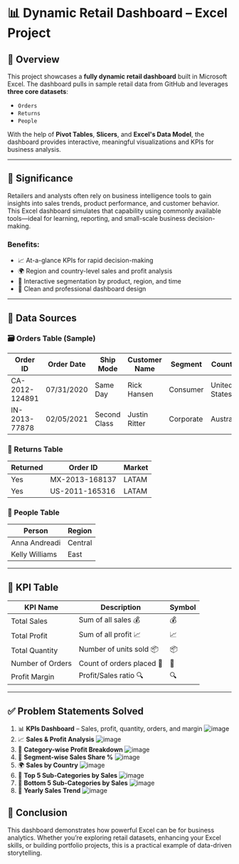 # 📊 Dynamic Retail Dashboard – Excel Project

## 🧾 Overview

This project showcases a **fully dynamic retail dashboard** built in Microsoft Excel. The dashboard pulls in sample retail data from GitHub and leverages **three core datasets**:

- `Orders`
- `Returns`
- `People`

With the help of **Pivot Tables**, **Slicers**, and **Excel's Data Model**, the dashboard provides interactive, meaningful visualizations and KPIs for business analysis.

---

## 🌟 Significance

Retailers and analysts often rely on business intelligence tools to gain insights into sales trends, product performance, and customer behavior. This Excel dashboard simulates that capability using commonly available tools—ideal for learning, reporting, and small-scale business decision-making.

### Benefits:
- 📈 At-a-glance KPIs for rapid decision-making
- 🌍 Region and country-level sales and profit analysis
- 🧩 Interactive segmentation by product, region, and time
- 💼 Clean and professional dashboard design

---

## 🧩 Data Sources

### 🗃️ Orders Table (Sample)

| Order ID         | Order Date | Ship Mode   | Customer Name | Segment    | Country        | Category   | Sub-Category | Sales   | Quantity | Profit |
|------------------|------------|-------------|----------------|------------|----------------|------------|---------------|--------|----------|--------|
| CA-2012-124891   | 07/31/2020 | Same Day    | Rick Hansen    | Consumer   | United States  | Technology | Accessories   | 2309.65 | 7        | 762.18 |
| IN-2013-77878    | 02/05/2021 | Second Class| Justin Ritter  | Corporate  | Australia       | Furniture  | Chairs        | 3709.40 | 9        | -288.77 |

### 🧾 Returns Table

| Returned | Order ID         | Market  |
|----------|------------------|---------|
| Yes      | MX-2013-168137   | LATAM   |
| Yes      | US-2011-165316   | LATAM   |

### 👥 People Table

| Person             | Region  |
|--------------------|---------|
| Anna Andreadi      | Central |
| Kelly Williams     | East    |

---

## 📌 KPI Table

| KPI Name         | Description                 | Symbol |
|------------------|-----------------------------|--------|
| Total Sales      | Sum of all sales 💰         | 💰     |
| Total Profit     | Sum of all profit 📈        | 📈     |
| Total Quantity   | Number of units sold 📦     | 📦     |
| Number of Orders | Count of orders placed 🛒   | 🛒     |
| Profit Margin    | Profit/Sales ratio 🔍       | 🔍     |

---

## ✅ Problem Statements Solved

1. 📊 **KPIs Dashboard** – Sales, profit, quantity, orders, and margin
![image](https://github.com/user-attachments/assets/7756ff78-542a-4b08-8dd2-f4710c347d89)
3. 📈 **Sales & Profit Analysis**
![image](https://github.com/user-attachments/assets/2c3352bd-8a21-46b4-b0d6-33aa32ba7ed6)
5. 📁 **Category-wise Profit Breakdown**
![image](https://github.com/user-attachments/assets/93eb3592-49f7-4d2d-86cd-38a77e724b17)
6. 👥 **Segment-wise Sales Share %**
![image](https://github.com/user-attachments/assets/4e7e74ed-ee3b-4716-b93e-7729fb607ad5)
7. 🌍 **Sales by Country**
![image](https://github.com/user-attachments/assets/242610d3-7c1d-46aa-82c3-89bcccdc1b27)
8. 🥇 **Top 5 Sub-Categories by Sales**
![image](https://github.com/user-attachments/assets/a616acea-0512-42c2-8f78-c3d418f90b12)
9. 🥉 **Bottom 5 Sub-Categories by Sales**
![image](https://github.com/user-attachments/assets/d45309fe-2f7e-426f-b788-a16b547e8375)
10. 📆 **Yearly Sales Trend**
![image](https://github.com/user-attachments/assets/8a947bc6-f5dc-422f-9e91-d64427524602)

## 🧠 Conclusion

This dashboard demonstrates how powerful Excel can be for business analytics. Whether you’re exploring retail datasets, enhancing your Excel skills, or building portfolio projects, this is a practical example of data-driven storytelling.
